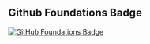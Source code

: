 ## Github Foundations Badge

[![GitHub Foundations Badge](https://images.credly.com/size/220x220/images/024d0122-724d-4c5a-bd83-cfe3c4b7a073/image.png)](https://www.credly.com/badges/2e2b966b-fd55-4192-9141-7e5674f53ca8/public_url)


<!--
**mehmetcangulseroglu/mehmetcangulseroglu** is a ✨ _special_ ✨ repository because its `README.md` (this file) appears on your GitHub profile.

Here are some ideas to get you started:

- 🔭 I’m currently working on ...
- 🌱 I’m currently learning ...
- 👯 I’m looking to collaborate on ...
- 🤔 I’m looking for help with ...
- 💬 Ask me about ...
- 📫 How to reach me: ...
- 😄 Pronouns: ...
- ⚡ Fun fact: ...
-->

